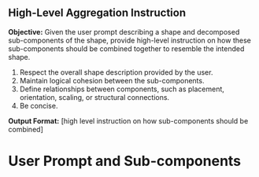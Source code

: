 ## High-Level Aggregation Instruction

**Objective:** Given the user prompt describing a shape and decomposed sub-components of the shape, provide high-level instruction on how these sub-components should be combined together to resemble the intended shape. 
1. Respect the overall shape description provided by the user.  
2. Maintain logical cohesion between the sub-components.  
3. Define relationships between components, such as placement, orientation, scaling, or structural connections.  
4. Be concise.

**Output Format:** 
[high level instruction on how sub-components should be combined]

# User Prompt and Sub-components
